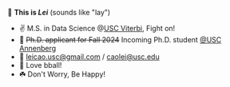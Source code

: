 👋 **This is *Lei*** (sounds like "lay")

- ✌️ M.S. in Data Science @[USC Viterbi](https://viterbischool.usc.edu/), Fight on!
- 🌱 ~~Ph.D. applicant for Fall 2024~~ Incoming Ph.D. student [@USC Annenberg](https://annenberg.usc.edu) 
- 📧 leicao.usc@gmail.com / caolei@usc.edu </br>
- 🏀 Love bball!
- ☘️ Don't Worry, Be Happy!


<!---
- 💞️ I’m working on finding a SDE job, the latest goal is a 2022 summer internship
cllei12/cllei12 is a ✨ special ✨ repository because its `README.md` (this file) appears on your GitHub profile.
You can click the Preview link to take a look at your changes.
--->

<!-- [![Top Langs](https://github-readme-stats.vercel.app/api/top-langs/?username=cllei12&layout=compact)](https://github.com/cllei12) -->
